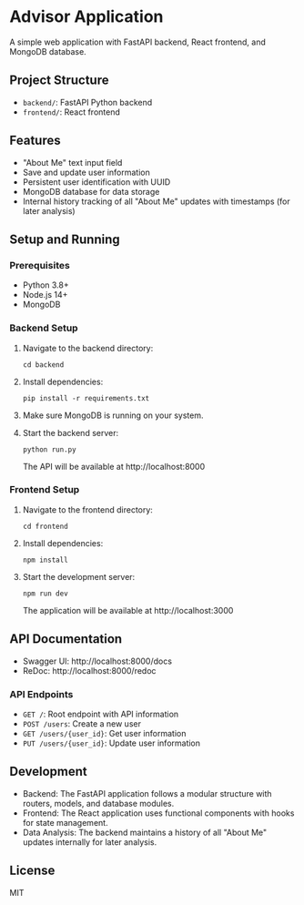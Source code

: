 # Advisor Application

A simple web application with FastAPI backend, React frontend, and MongoDB database.

## Project Structure

- `backend/`: FastAPI Python backend
- `frontend/`: React frontend

## Features

- "About Me" text input field
- Save and update user information
- Persistent user identification with UUID
- MongoDB database for data storage
- Internal history tracking of all "About Me" updates with timestamps (for later analysis)

## Setup and Running

### Prerequisites

- Python 3.8+
- Node.js 14+
- MongoDB

### Backend Setup

1. Navigate to the backend directory:
   ```
   cd backend
   ```

2. Install dependencies:
   ```
   pip install -r requirements.txt
   ```

3. Make sure MongoDB is running on your system.

4. Start the backend server:
   ```
   python run.py
   ```

   The API will be available at http://localhost:8000

### Frontend Setup

1. Navigate to the frontend directory:
   ```
   cd frontend
   ```

2. Install dependencies:
   ```
   npm install
   ```

3. Start the development server:
   ```
   npm run dev
   ```

   The application will be available at http://localhost:3000

## API Documentation

- Swagger UI: http://localhost:8000/docs
- ReDoc: http://localhost:8000/redoc

### API Endpoints

- `GET /`: Root endpoint with API information
- `POST /users`: Create a new user
- `GET /users/{user_id}`: Get user information
- `PUT /users/{user_id}`: Update user information

## Development

- Backend: The FastAPI application follows a modular structure with routers, models, and database modules.
- Frontend: The React application uses functional components with hooks for state management.
- Data Analysis: The backend maintains a history of all "About Me" updates internally for later analysis.

## License

MIT 
